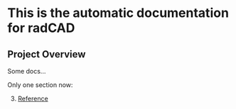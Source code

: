 # This is the automatic documentation for radCAD



## Project Overview

Some docs...

Only one section now:

3. [Reference](reference.md)

